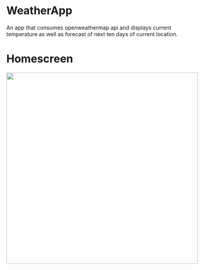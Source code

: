 # WeatherApp
An app that consumes openweathermap api and displays current temperature as well as forecast of next ten days of current location.

# Homescreen
<img src="https://cloud.githubusercontent.com/assets/16516636/19016559/36946de4-883b-11e6-8178-0ed299ed41bd.png" width="500">
